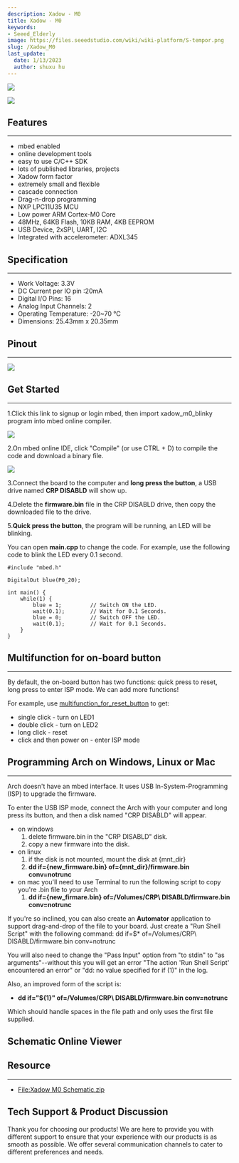 ```yaml
---
description: Xadow - M0
title: Xadow - M0
keywords:
- Seeed_Elderly
image: https://files.seeedstudio.com/wiki/wiki-platform/S-tempor.png
slug: /Xadow_M0
last_update:
  date: 1/13/2023
  author: shuxu hu
---
```

![](https://files.seeedstudio.com/wiki/Xadow_M0/img/Xadowm0.jpg)

<!-- Xadow - M0 is an mbed enabled development board with [Xadow]() form factor. [Xadow]() is a series of flexible electronic modules including sensors, displays and etc. Several Xadow modules can be cascaded to create interactive objects. -->

[![](https://files.seeedstudio.com/wiki/Seeed-WiKi/docs/images/300px-Get_One_Now_Banner-ragular.png)](https://www.seeedstudio.com/Xadow-M0-mbed-enabled-ARM-Cortex-M0-board-for-Rapid-Prototyping-p-1880.html)

## Features
---
- mbed enabled
 - online development tools
 - easy to use C/C++ SDK
 - lots of published libraries, projects
- Xadow form factor
 - extremely small and flexible
 - cascade connection
- Drag-n-drop programming
- NXP LPC11U35 MCU
 - Low power ARM Cortex-M0 Core
 - 48MHz, 64KB Flash, 10KB RAM, 4KB EEPROM
 - USB Device, 2xSPI, UART, I2C
- Integrated with accelerometer: ADXL345

## Specification
---
- Work Voltage: 3.3V
- DC Current per IO pin :20mA
- Digital I/O Pins: 16
- Analog Input Channels: 2
- Operating Temperature: -20~70 ℃
- Dimensions: 25.43mm x 20.35mm


## Pinout
---
![](https://files.seeedstudio.com/wiki/Xadow_M0/img/Xadow_M0_Pinout.png)

## Get Started
---
1.Click this link to signup or login mbed, then import xadow_m0_blinky program into mbed online compiler.

![](https://files.seeedstudio.com/wiki/Xadow_M0/img/Import_xadow_m0_blinky.png)

2.On mbed online IDE, click "Compile" (or use CTRL + D) to compile the code and download a binary file.

![](https://files.seeedstudio.com/wiki/Xadow_M0/img/Compile_mbed_program.png)

3.Connect the board to the computer and **long press the button**, a USB drive named **CRP DISABLD** will show up.

4.Delete the **firmware.bin** file in the CRP DISABLD drive, then copy the downloaded file to the drive.

5.**Quick press the button**, the program will be running, an LED will be blinking.

You can open **main.cpp** to change the code. For example, use the following code to blink the LED every 0.1 second.
```
#include "mbed.h"

DigitalOut blue(P0_20);

int main() {
    while(1) {
        blue = 1;         // Switch ON the LED.
        wait(0.1);        // Wait for 0.1 Seconds.
        blue = 0;         // Switch OFF the LED.
        wait(0.1);        // Wait for 0.1 Seconds.
    }
}
```

## Multifunction for on-board button
---
By default, the on-board button has two functions: quick press to reset, long press to enter ISP mode. We can add more functions!

For example, use [multifunction_for_reset_button](https://developer.mbed.org/users/yihui/code/multifunction_for_reset_button/) to get:
- single click - turn on LED1
- double click - turn on LED2
- long click - reset
- click and then power on - enter ISP mode

## Programming Arch on Windows, Linux or Mac
---
Arch doesn't have an mbed interface. It uses USB In-System-Programming (ISP) to upgrade the firmware.

To enter the USB ISP mode, connect the Arch with your computer and long press its button, and then a disk named "CRP DISABLD" will appear.
- on windows
  1. delete firmware.bin in the "CRP DISABLD" disk.
  2. copy a new firmware into the disk.
- on linux
  1. if the disk is not mounted, mount the disk at {mnt_dir}
  2. **dd if={new_firmware.bin} of={mnt_dir}/firmware.bin conv=notrunc**
- on mac you'll need to use Terminal to run the following script to copy you're .bin file to your Arch
  1. **dd if={new_firmare.bin} of=/Volumes/CRP\ DISABLD/firmware.bin conv=notrunc**

If you're so inclined, you can also create an **Automator** application to support drag-and-drop of the file to your board. Just create a "Run Shell Script" with the following command:
dd if=$* of=/Volumes/CRP\ DISABLD/firmware.bin conv=notrunc

You will also need to change the "Pass Input" option from "to stdin" to "as arguments"--without this you will get an error "The action 'Run Shell Script' encountered an error" or "dd: no value specified for if (1)" in the log.

Also, an improved form of the script is:
- **dd if="${1}" of=/Volumes/CRP\ DISABLD/firmware.bin conv=notrunc**

Which should handle spaces in the file path and only uses the first file supplied.


## Schematic Online Viewer

<div className="altium-ecad-viewer" data-project-src="https://files.seeedstudio.com/wiki/Xadow_M0/res/Xadow_M0_Schematic.zip" style={{borderRadius: '0px 0px 4px 4px', height: 500, borderStyle: 'solid', borderWidth: 1, borderColor: 'rgb(241, 241, 241)', overflow: 'hidden', maxWidth: 1280, maxHeight: 700, boxSizing: 'border-box'}}>
</div>



## Resource
---
- [File:Xadow M0 Schematic.zip](https://files.seeedstudio.com/wiki/Xadow_M0/res/Xadow_M0_Schematic.zip)

## Tech Support & Product Discussion

Thank you for choosing our products! We are here to provide you with different support to ensure that your experience with our products is as smooth as possible. We offer several communication channels to cater to different preferences and needs.

<div class="button_tech_support_container">
<a href="https://forum.seeedstudio.com/" class="button_forum"></a> 
<a href="https://www.seeedstudio.com/contacts" class="button_email"></a>
</div>

<div class="button_tech_support_container">
<a href="https://discord.gg/eWkprNDMU7" class="button_discord"></a> 
<a href="https://github.com/Seeed-Studio/wiki-documents/discussions/69" class="button_discussion"></a>
</div>
